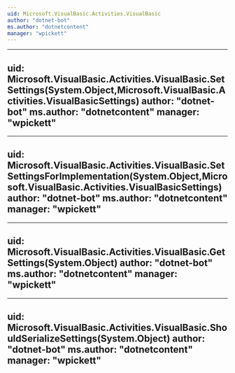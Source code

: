 ```yaml
---
uid: Microsoft.VisualBasic.Activities.VisualBasic
author: "dotnet-bot"
ms.author: "dotnetcontent"
manager: "wpickett"
---
```


---
uid: Microsoft.VisualBasic.Activities.VisualBasic.SetSettings(System.Object,Microsoft.VisualBasic.Activities.VisualBasicSettings)
author: "dotnet-bot"
ms.author: "dotnetcontent"
manager: "wpickett"
---

---
uid: Microsoft.VisualBasic.Activities.VisualBasic.SetSettingsForImplementation(System.Object,Microsoft.VisualBasic.Activities.VisualBasicSettings)
author: "dotnet-bot"
ms.author: "dotnetcontent"
manager: "wpickett"
---

---
uid: Microsoft.VisualBasic.Activities.VisualBasic.GetSettings(System.Object)
author: "dotnet-bot"
ms.author: "dotnetcontent"
manager: "wpickett"
---

---
uid: Microsoft.VisualBasic.Activities.VisualBasic.ShouldSerializeSettings(System.Object)
author: "dotnet-bot"
ms.author: "dotnetcontent"
manager: "wpickett"
---
